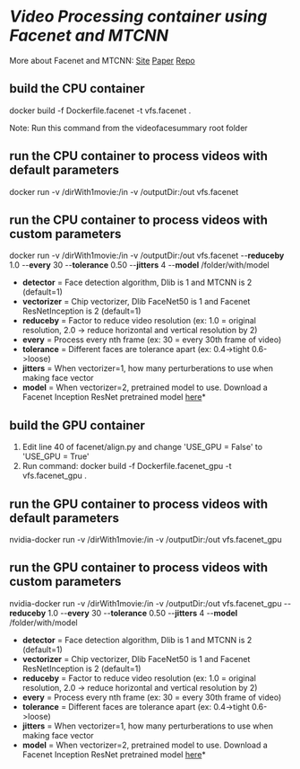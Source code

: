 # *Video Processing container using Facenet and MTCNN*
More about Facenet and MTCNN: [Site](https://kpzhang93.github.io/MTCNN_face_detection_alignment/index.html)
[Paper](https://kpzhang93.github.io/MTCNN_face_detection_alignment/paper/spl.pdf)
[Repo](https://github.com/davidsandberg/facenet)

## build the CPU container
docker build -f Dockerfile.facenet -t vfs.facenet .

Note: Run this command from the videofacesummary root folder

## run the CPU container to process videos with default parameters
docker run -v /dirWith1movie:/in -v /outputDir:/out vfs.facenet

## run the CPU container to process videos with custom parameters
docker run -v /dirWith1movie:/in -v /outputDir:/out vfs.facenet --**reduceby** 1.0 
        --**every** 30 --**tolerance** 0.50 --**jitters** 4  --**model** /folder/with/model 

  * **detector** = Face detection algorithm, Dlib is 1 and MTCNN is 2 (default=1)   
  * **vectorizer** = Chip vectorizer, Dlib FaceNet50 is 1 and Facenet ResNetInception is 2 (default=1)
  * **reduceby** = Factor to reduce video resolution (ex: 1.0 = original resolution, 2.0 -> reduce horizontal and vertical resolution by 2)
  * **every** = Process every nth frame (ex: 30 = every 30th frame of video)
  * **tolerance** = Different faces are tolerance apart (ex: 0.4->tight 0.6->loose)
  * **jitters** = When vectorizer=1, how many perturberations to use when making face vector 
  * **model** = When vectorizer=2, pretrained model to use. Download a Facenet Inception ResNet pretrained model [here](https://github.com/davidsandberg/facenet)*
 
## build the GPU container
1. Edit line 40 of facenet/align.py and change 'USE_GPU = False' to 'USE_GPU = True'
2. Run command: docker build -f Dockerfile.facenet_gpu -t vfs.facenet_gpu .

## run the GPU container to process videos with default parameters
nvidia-docker run -v /dirWith1movie:/in -v /outputDir:/out vfs.facenet_gpu

## run the GPU container to process videos with custom parameters
nvidia-docker run -v /dirWith1movie:/in -v /outputDir:/out vfs.facenet_gpu --**reduceby** 1.0 
        --**every** 30 --**tolerance** 0.50 --**jitters** 4  --**model** /folder/with/model 

  * **detector** = Face detection algorithm, Dlib is 1 and MTCNN is 2 (default=1)   
  * **vectorizer** = Chip vectorizer, Dlib FaceNet50 is 1 and Facenet ResNetInception is 2 (default=1)
  * **reduceby** = Factor to reduce video resolution (ex: 1.0 = original resolution, 2.0 -> reduce horizontal and vertical resolution by 2)
  * **every** = Process every nth frame (ex: 30 = every 30th frame of video)
  * **tolerance** = Different faces are tolerance apart (ex: 0.4->tight 0.6->loose)
  * **jitters** = When vectorizer=1, how many perturberations to use when making face vector 
  * **model** = When vectorizer=2, pretrained model to use. Download a Facenet Inception ResNet pretrained model [here](https://github.com/davidsandberg/facenet)*
